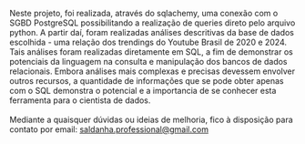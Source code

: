 Neste projeto, foi realizada, através do sqlachemy, uma conexão com o SGBD PostgreSQL possibilitando a realização de queries direto pelo arquivo python.
A partir daí, foram realizadas análises descritivas da base de dados escolhida - uma relação dos trendings do Youtube Brasil de 2020 e 2024.
Tais análises foram realizadas diretamente em SQL, a fim de demonstrar os potenciais da linguagem na consulta e manipulação dos bancos de dados relacionais.
Embora análises mais complexas e precisas devessem envolver outros recursos, a quantidade de informações que se pode obter apenas com o SQL demonstra o potencial e a importancia de se conhecer esta ferramenta para o cientista de dados.
<br/>
<br/>
Mediante a quaisquer dúvidas ou ideias de melhoria, fico à disposição para contato por email: saldanha.professional@gmail.com
